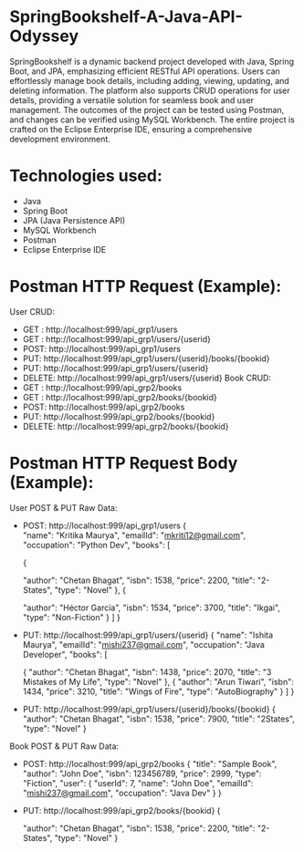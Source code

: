# SpringBookshelf-A-Java-API-Odyssey
SpringBookshelf is a dynamic backend project developed with Java, Spring Boot, and JPA, emphasizing efficient RESTful API operations. Users can effortlessly manage book details, including adding, viewing, updating, and deleting information. The platform also supports CRUD operations for user details, providing a versatile solution for seamless book and user management. The outcomes of the project can be tested using Postman, and changes can be verified using MySQL Workbench. The entire project is crafted on the Eclipse Enterprise IDE, ensuring a comprehensive development environment.
# Technologies used:
- Java
- Spring Boot
- JPA (Java Persistence API)
- MySQL Workbench
- Postman
- Eclipse Enterprise IDE
# Postman HTTP Request (Example):
User CRUD:
- GET : http://localhost:999/api_grp1/users
- GET : http://localhost:999/api_grp1/users/{userid}
- POST: http://localhost:999/api_grp1/users
- PUT: http://localhost:999/api_grp1/users/{userid}/books/{bookid}
- PUT: http://localhost:999/api_grp1/users/{userid}
- DELETE: http://localhost:999/api_grp1/users/{userid}
Book CRUD:
- GET : http://localhost:999/api_grp2/books
- GET : http://localhost:999/api_grp2/books/{bookid}
- POST: http://localhost:999/api_grp2/books
- PUT: http://localhost:999/api_grp2/books/{bookid}
- DELETE: http://localhost:999/api_grp2/books/{bookid}
# Postman HTTP Request Body (Example):
User POST & PUT Raw Data:
- POST: http://localhost:999/api_grp1/users
{      
        "name": "Kritika Maurya",
        "emailId": "mkriti12@gmail.com",
        "occupation": "Python Dev",
        "books": [
		
	{
   
    "author": "Chetan Bhagat",
    "isbn": 1538,
    "price": 2200,
    "title": "2-States",
    "type": "Novel"
},
{
    
    "author": "Héctor García",
    "isbn": 1534,
    "price": 3700,
    "title": "Ikgai",
    "type": "Non-Fiction"
}
		]
    }
- PUT: http://localhost:999/api_grp1/users/{userid}
{
        "name": "Ishita Maurya",
        "emailId": "mishi237@gmail.com",
        "occupation": "Java Developer",
        "books": [
		
	{
    "author": "Chetan Bhagat",
    "isbn": 1438,
    "price": 2070,
    "title": "3 Mistakes of My Life",
    "type": "Novel"
},
{
    "author": "Arun Tiwari",
    "isbn": 1434,
    "price": 3210,
    "title": "Wings of Fire",
    "type": "AutoBiography"
}
		]
    }
- PUT: http://localhost:999/api_grp1/users/{userid}/books/{bookid}
    {
      "author": "Chetan Bhagat",
      "isbn": 1538,
      "price": 7900,
      "title": "2States",
      "type": "Novel"
    }

Book POST & PUT Raw Data:   
- POST: http://localhost:999/api_grp2/books
{
  "title": "Sample Book",
  "author": "John Doe",
  "isbn": 123456789,
  "price": 2999,
  "type": "Fiction",
  "user": {
    "userId": 7,
    "name": "John Doe",
    "emailId": "mishi237@gmail.com",
    "occupation": "Java Dev"
  }
}
- PUT: http://localhost:999/api_grp2/books/{bookid}
{
   
    "author": "Chetan Bhagat",
    "isbn": 1538,
    "price": 2200,
    "title": "2-States",
    "type": "Novel"
}


